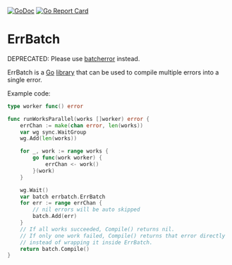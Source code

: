 [![GoDoc](https://godoc.org/github.com/fishy/errbatch?status.svg)](https://godoc.org/github.com/fishy/errbatch)
[![Go Report Card](https://goreportcard.com/badge/github.com/fishy/errbatch)](https://goreportcard.com/report/github.com/fishy/errbatch)

# ErrBatch

DEPRECATED: Please use
[batcherror](https://godoc.org/github.com/reddit/baseplate.go/batcherror)
instead.

ErrBatch is a [Go](https://golang.org)
[library](https://godoc.org/github.com/fishy/errbatch) that can be used to
compile multiple errors into a single error.

Example code:

```go
type worker func() error

func runWorksParallel(works []worker) error {
	errChan := make(chan error, len(works))
	var wg sync.WaitGroup
	wg.Add(len(works))

	for _, work := range works {
		go func(work worker) {
			errChan <- work()
		}(work)
	}

	wg.Wait()
	var batch errbatch.ErrBatch
	for err := range errChan {
		// nil errors will be auto skipped
		batch.Add(err)
	}
	// If all works succeeded, Compile() returns nil.
	// If only one work failed, Compile() returns that error directly
	// instead of wrapping it inside ErrBatch.
	return batch.Compile()
}
```
